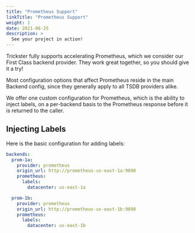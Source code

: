 ```yaml
---
title: "Prometheus Support"
linkTitle: "Prometheus Support"
weight: 1
date: 2021-06-25
description: >
  See your project in action!
---
```


Trickster fully supports accelerating Prometheus, which we consider our First Class backend provider. They work great together, so you should give it a try!

Most configuration options that affect Prometheus reside in the main Backend config, since they generally apply to all TSDB providers alike.

We offer one custom configuration for Prometheus, which is the ability to inject labels, on a per-backend basis to the Prometheus response before it is returned to the caller.

## Injecting Labels

Here is the basic configuration for adding labels:

```yaml
backends:
  prom-1a:
    provider: prometheus
    origin_url: http://prometheus-us-east-1a:9090
    prometheus:
      labels:
        datacenter: us-east-1a

  prom-1b:
    provider: prometheus
    origin_url: http://prometheus-us-east-1b:9090
    prometheus:
      labels:
        datacenter: us-east-1b
```
